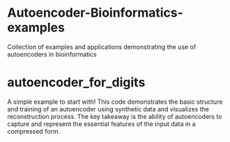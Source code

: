 # Autoencoder-Bioinformatics-examples
Collection of examples and applications demonstrating the use of autoencoders in bioinformatics

# autoencoder_for_digits 
A simple example to start with!
This code demonstrates the basic structure and training of an autoencoder using synthetic data and visualizes the reconstruction process. 
The key takeaway is the ability of autoencoders to capture and represent the essential features of the input data in a compressed form.


